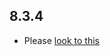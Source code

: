 ## 8.3.4

- Please [look to this]((https://dooboolab.github.io/flutter_sound/doc/book/CHANGELOG.html))
